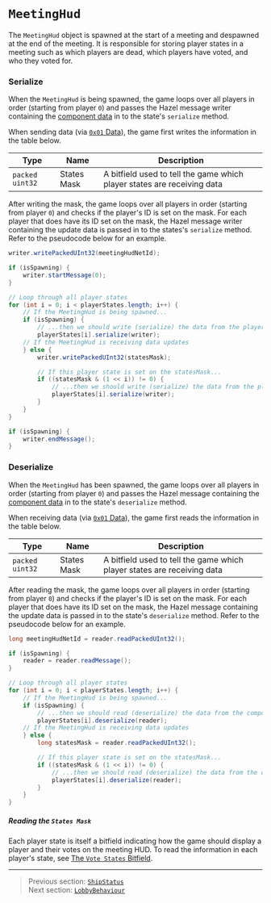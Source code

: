 # `MeetingHud`

The `MeetingHud` object is spawned at the start of a meeting and despawned at the end of the meeting. It is responsible for storing player states in a meeting such as which players are dead, which players have voted, and who they voted for.

### Serialize

When the `MeetingHud` is being spawned, the game loops over all players in order (starting from player `0`) and passes the Hazel message writer containing the [component data](../03_gamedata_and_gamedatato_message_types/04_spawn.md#the-component-structure) in to the state's `serialize` method.

When sending data (via [`0x01` Data](../03_gamedata_and_gamedatato_message_types/01_data.md)), the game first writes the information in the table below.

| Type | Name | Description |
| --- | --- | --- |
| `packed uint32` | States Mask | A bitfield used to tell the game which player states are receiving data |

After writing the mask, the game loops over all players in order (starting from player `0`) and checks if the player's ID is set on the mask. For each player that does have its ID set on the mask, the Hazel message writer containing the update data is passed in to the states's `serialize` method. Refer to the pseudocode below for an example.

```java
writer.writePackedUInt32(meetingHudNetId);

if (isSpawning) {
    writer.startMessage(0);
}

// Loop through all player states
for (int i = 0; i < playerStates.length; i++) {
    // If the MeetingHud is being spawned...
    if (isSpawning) {
        // ...then we should write (serialize) the data from the player state
        playerStates[i].serialize(writer);
    // If the MeetingHud is receiving data updates
    } else {
        writer.writePackedUInt32(statesMask);

        // If this player state is set on the statesMask...
        if ((statesMask & (1 << i)) != 0) {
            // ...then we should write (serialize) the data from the player state
            playerStates[i].serialize(writer);
        }
    }
}

if (isSpawning) {
    writer.endMessage();
}
```

### Deserialize

When the `MeetingHud` has been spawned, the game loops over all players in order (starting from player `0`) and passes the Hazel message containing the [component data](../03_gamedata_and_gamedatato_message_types/04_spawn.md#the-component-structure) in to the state's `deserialize` method.

When receiving data (via [`0x01` Data](../03_gamedata_and_gamedatato_message_types/01_data.md)), the game first reads the information in the table below.

| Type | Name | Description |
| --- | --- | --- |
| `packed uint32` | States Mask | A bitfield used to tell the game which player states are receiving data |

After reading the mask, the game loops over all players in order (starting from player `0`) and checks if the player's ID is set on the mask. For each player that does have its ID set on the mask, the Hazel message containing the update data is passed in to the state's `deserialize` method. Refer to the pseudocode below for an example.

```java
long meetingHudNetId = reader.readPackedUInt32();

if (isSpawning) {
    reader = reader.readMessage();
}

// Loop through all player states
for (int i = 0; i < playerStates.length; i++) {
    // If the MeetingHud is being spawned...
    if (isSpawning) {
        // ...then we should read (deserialize) the data from the component message
        playerStates[i].deserialize(reader);
    // If the MeetingHud is receiving data updates
    } else {
        long statesMask = reader.readPackedUInt32();

        // If this player state is set on the statesMask...
        if ((statesMask & (1 << i)) != 0) {
            // ...then we should read (deserialize) the data from the component message
            playerStates[i].deserialize(reader);
        }
    }
}
```

##### Reading the `States Mask`

Each player state is itself a bitfield indicating how the game should display a player and their votes on the meeting HUD. To read the information in each player's state, see [The `Vote States` Bitfield](../04_rpc_message_types/23_votingcomplete.md#the-vote-states-bitfield).

---

> Previous section: [`ShipStatus`](00_shipstatus.md)<br>
> Next section: [`LobbyBehaviour`](02_lobbybehaviour.md)
